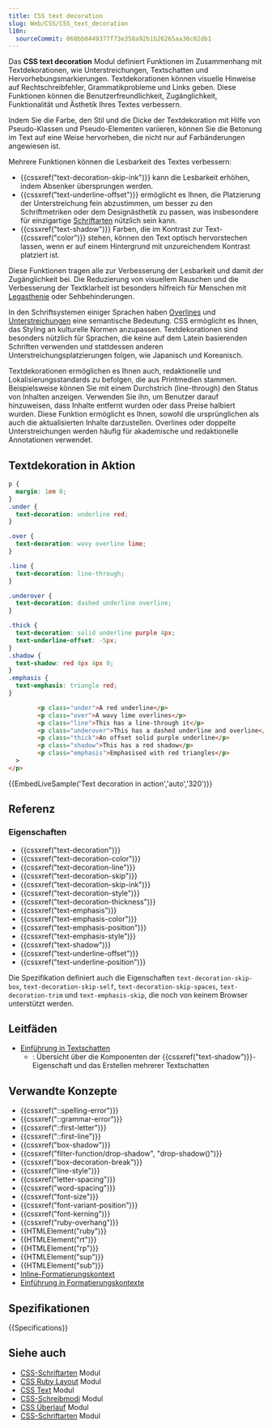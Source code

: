 ```yaml
---
title: CSS text decoration
slug: Web/CSS/CSS_text_decoration
l10n:
  sourceCommit: 068bb0449377f73e358a92b1b26265aa30c02db1
---
```


Das **CSS text decoration** Modul definiert Funktionen im Zusammenhang mit Textdekorationen, wie Unterstreichungen, Textschatten und Hervorhebungsmarkierungen. Textdekorationen können visuelle Hinweise auf Rechtschreibfehler, Grammatikprobleme und Links geben. Diese Funktionen können die Benutzerfreundlichkeit, Zugänglichkeit, Funktionalität und Ästhetik Ihres Textes verbessern.

Indem Sie die Farbe, den Stil und die Dicke der Textdekoration mit Hilfe von Pseudo-Klassen und Pseudo-Elementen variieren, können Sie die Betonung im Text auf eine Weise hervorheben, die nicht nur auf Farbänderungen angewiesen ist.

Mehrere Funktionen können die Lesbarkeit des Textes verbessern:

- {{cssxref("text-decoration-skip-ink")}} kann die Lesbarkeit erhöhen, indem Absenker übersprungen werden.
- {{cssxref("text-underline-offset")}} ermöglicht es Ihnen, die Platzierung der Unterstreichung fein abzustimmen, um besser zu den Schriftmetriken oder dem Designästhetik zu passen, was insbesondere für einzigartige [Schriftarten](/de/docs/Web/CSS/CSS_fonts) nützlich sein kann.
- {{cssxref("text-shadow")}} Farben, die im Kontrast zur Text-{{cssxref("color")}} stehen, können den Text optisch hervorstechen lassen, wenn er auf einem Hintergrund mit unzureichendem Kontrast platziert ist.

Diese Funktionen tragen alle zur Verbesserung der Lesbarkeit und damit der Zugänglichkeit bei. Die Reduzierung von visuellem Rauschen und die Verbesserung der Textklarheit ist besonders hilfreich für Menschen mit [Legasthenie](https://en.wikipedia.org/wiki/Dyslexia) oder Sehbehinderungen.

In den Schriftsystemen einiger Sprachen haben [Overlines](/de/docs/Web/CSS/text-decoration-line#overline) und [Unterstreichungen](/de/docs/Web/CSS/text-decoration-line#underline) eine semantische Bedeutung. CSS ermöglicht es Ihnen, das Styling an kulturelle Normen anzupassen. Textdekorationen sind besonders nützlich für Sprachen, die keine auf dem Latein basierenden Schriften verwenden und stattdessen anderen Unterstreichungsplatzierungen folgen, wie Japanisch und Koreanisch.

Textdekorationen ermöglichen es Ihnen auch, redaktionelle und Lokalisierungsstandards zu befolgen, die aus Printmedien stammen. Beispielsweise können Sie mit einem Durchstrich (line-through) den Status von Inhalten anzeigen. Verwenden Sie ihn, um Benutzer darauf hinzuweisen, dass Inhalte entfernt wurden oder dass Preise halbiert wurden. Diese Funktion ermöglicht es Ihnen, sowohl die ursprünglichen als auch die aktualisierten Inhalte darzustellen. Overlines oder doppelte Unterstreichungen werden häufig für akademische und redaktionelle Annotationen verwendet.

## Textdekoration in Aktion

```css hidden
p {
  margin: 1em 0;
}
.under {
  text-decoration: underline red;
}

.over {
  text-decoration: wavy overline lime;
}

.line {
  text-decoration: line-through;
}

.underover {
  text-decoration: dashed underline overline;
}

.thick {
  text-decoration: solid underline purple 4px;
  text-underline-offset: -5px;
}
.shadow {
  text-shadow: red 4px 4px 0;
}
.emphasis {
  text-emphasis: triangle red;
}
```

```html hidden
        <p class="under">A red underline</p>
        <p class="over">A wavy lime overlines</p>
        <p class="line">This has a line-through it</p>
        <p class="underover">This has a dashed underline and overline</p>
        <p class="thick">An offset solid purple underline</p>
        <p class="shadow">This has a red shadow</p>
        <p class="emphasis">Emphasised with red triangles</p>
  >
</p>
```

{{EmbedLiveSample('Text decoration in action','auto','320')}}

## Referenz

### Eigenschaften

- {{cssxref("text-decoration")}}
- {{cssxref("text-decoration-color")}}
- {{cssxref("text-decoration-line")}}
- {{cssxref("text-decoration-skip")}}
- {{cssxref("text-decoration-skip-ink")}}
- {{cssxref("text-decoration-style")}}
- {{cssxref("text-decoration-thickness")}}
- {{cssxref("text-emphasis")}}
- {{cssxref("text-emphasis-color")}}
- {{cssxref("text-emphasis-position")}}
- {{cssxref("text-emphasis-style")}}
- {{cssxref("text-shadow")}}
- {{cssxref("text-underline-offset")}}
- {{cssxref("text-underline-position")}}

Die Spezifikation definiert auch die Eigenschaften `text-decoration-skip-box`, `text-decoration-skip-self`, `text-decoration-skip-spaces`, `text-decoration-trim` und `text-emphasis-skip`, die noch von keinem Browser unterstützt werden.

## Leitfäden

- [Einführung in Textschatten](/de/docs/Web/CSS/CSS_text_decoration/Text_shadows)
  - : Übersicht über die Komponenten der {{cssxref("text-shadow")}}-Eigenschaft und das Erstellen mehrerer Textschatten

## Verwandte Konzepte

- {{cssxref("::spelling-error")}}
- {{cssxref("::grammar-error")}}
- {{cssxref("::first-letter")}}
- {{cssxref("::first-line")}}
- {{cssxref("box-shadow")}}
- {{cssxref("filter-function/drop-shadow", "drop-shadow()")}}
- {{cssxref("box-decoration-break")}}
- {{cssxref("line-style")}}
- {{cssxref("letter-spacing")}}
- {{cssxref("word-spacing")}}
- {{cssxref("font-size")}}
- {{cssxref("font-variant-position")}}
- {{cssxref("font-kerning")}}
- {{cssxref("ruby-overhang")}}
- {{HTMLElement("ruby")}}
- {{HTMLElement("rt")}}
- {{HTMLElement("rp")}}
- {{HTMLElement("sup")}}
- {{HTMLElement("sub")}}
- [Inline-Formatierungskontext](/de/docs/Web/CSS/CSS_inline_layout/Inline_formatting_context)
- [Einführung in Formatierungskontexte](/de/docs/Web/CSS/CSS_display/Introduction_to_formatting_contexts#inline_formatting_contexts)

## Spezifikationen

{{Specifications}}

## Siehe auch

- [CSS-Schriftarten](/de/docs/Web/CSS/CSS_fonts) Modul
- [CSS Ruby Layout](/de/docs/Web/CSS/CSS_ruby_layout) Modul
- [CSS Text](/de/docs/Web/CSS/CSS_text) Modul
- [CSS-Schreibmodi](/de/docs/Web/CSS/CSS_writing_modes) Modul
- [CSS Überlauf](/de/docs/Web/CSS/CSS_overflow) Modul
- [CSS-Schriftarten](/de/docs/Web/CSS/CSS_fonts) Modul
